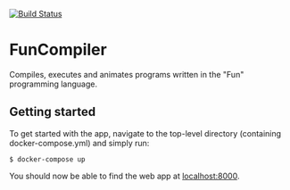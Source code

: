 [![Build Status](https://travis-ci.org/DavidR95/FunCompiler.svg?branch=master)](https://travis-ci.org/DavidR95/FunCompiler)

# FunCompiler
Compiles, executes and animates programs written in the "Fun" programming language.

## Getting started

To get started with the app, navigate to the top-level directory (containing docker-compose.yml) and simply run:

```
$ docker-compose up
```

You should now be able to find the web app at [localhost:8000](http://localhost:8000).
